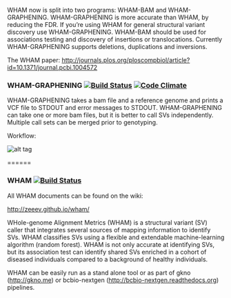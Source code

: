 WHAM now is split into two programs: WHAM-BAM and WHAM-GRAPHENING.  WHAM-GRAPHENING is more accurate than WHAM, by reducing the FDR.  If you’re using WHAM for general structural variant discovery use WHAM-GRAPHENING.  WHAM-BAM should be used for associations testing and discovery of insertions or translocations.  Currently WHAM-GRAPHENING supports deletions, duplications and inversions.

The WHAM paper:
http://journals.plos.org/ploscompbiol/article?id=10.1371/journal.pcbi.1004572



### WHAM-GRAPHENING [![Build Status](https://travis-ci.org/zeeev/wham.svg?branch=master)](https://travis-ci.org/zeeev/wham) [![Code Climate](https://codeclimate.com/github/zeeev/wham/badges/gpa.svg)](https://codeclimate.com/github/zeeev/wham)

WHAM-GRAPHENING takes a bam file and a reference genome and prints a VCF file to STDOUT and error messages to STDOUT.  WHAM-GRAPHENING can take one or more bam files, but it is better to call SVs independently.  Multiple call sets can be merged prior to genotyping. 


Workflow:

![alt tag](https://github.com/zeeev/wham/blob/master/docs/wg.png)

======

### WHAM [![Build Status](https://travis-ci.org/zeeev/wham.svg?branch=master)](https://travis-ci.org/zeeev/wham)

All WHAM documents can be found on the wiki:

http://zeeev.github.io/wham/

WHole-genome Alignment Metrics (WHAM) is a structural variant (SV) caller that integrates several sources of mapping information to identify SVs.  WHAM classifies SVs using a flexible and extendable machine-learning algorithm (random forest).  WHAM is not only accurate at identifying SVs, but its association test can identify shared SVs enriched in a cohort of diseased individuals compared to a background of healthy individuals.   

WHAM can be easily run as a stand alone tool or as part of gkno (http://gkno.me) or bcbio-nextgen (http://bcbio-nextgen.readthedocs.org) pipelines.  




